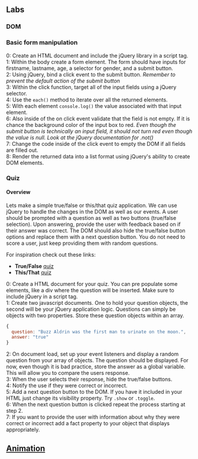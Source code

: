 ## Labs

### DOM

### Basic form manipulation
0: Create an HTML document and include the jQuery library in a script tag.  
1: Within the body create a form element. The form should have inputs for firstname, lastname, age, a selector for gender, and a submit button.  
2: Using jQuery, bind a click event to the submit button. *Remember to prevent the default action of the submit button*  
3: Within the click function, target all of the input fields using a jQuery selector.  
4: Use the `each()` method to iterate over all the returned elements.  
5: With each element `console.log()` the value associated with that input element.  
6: Also inside of the on click event validate that the field is not empty. If it is chance the background color of the input box to red. *Even though the submit button is technically an input field, it should not turn red even though the value is null. Look at the jQuery documentation for .not()*  
7: Change the code inside of the click event to empty the DOM if all fields are filled out.  
8: Render the returned data into a list format using jQuery's ability to create DOM elements.

### Quiz

#### Overview
Lets make a simple true/false or this/that quiz application. We can use jQuery to handle the changes in the DOM as well as our events. A user should be prompted with a question as well as two buttons (true/false selection). Upon answering, provide the user with feedback based on if their answer was correct. The DOM should also hide the true/false button options and replace them with a next question button. You do not need to score a user, just keep providing them with random questions.

For inspiration check out these links:  
* **True/False** [quiz][TrueFalse]  
* **This/That** [quiz][ThisThat]

0: Create a HTML document for your quiz. You can pre populate some elements, like a div where the question will be inserted. Make sure to include jQuery in a script tag.  
1: Create two javascript documents. One to hold your question objects, the second will be your jQuery application logic. Questions can simply be objects with two properties. Store these question objects within an array.
```javascript  
{
  question: "Buzz Aldrin was the first man to urinate on the moon.",
  answer: "true"
}
```
2: On document load, set up your event listeners and display a random question from your array of objects. The question should be displayed. For now, even though it is bad practice, store the answer as a global variable. This will allow you to compare the users response.  
3: When the user selects their response, hide the true/false buttons.  
4: Notify the use if they were correct or incorrect.  
5: Add a next question button to the DOM. If you have it included in your HTML just change its visibility property. Try `.show` or `.toggle`.  
6: When the next question button is clicked repeat the process starting at step 2.  
7: If you want to provide the user with information about why they were correct or incorrect add a fact property to your object that displays appropriately.

## [Animation](../animation.md)


[TrueFalse]:http://quipoquiz.com/
[ThisThat]:https://www.buzzfeed.com/summeranne/quiz-is-this-a-bunny?utm_term=.kb3KQemQG#.ecE1QqMQx
